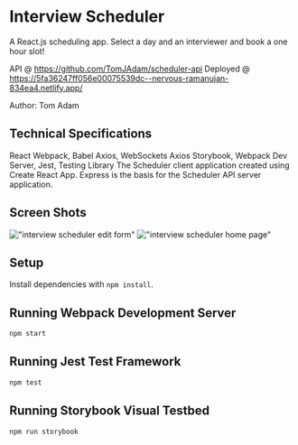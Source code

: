 # Interview Scheduler

A React.js scheduling app. Select a day and an interviewer and book a one hour slot!

API @ https://github.com/TomJAdam/scheduler-api
Deployed @ https://5fa36247ff056e00075539dc--nervous-ramanujan-834ea4.netlify.app/

Author: Tom Adam

## Technical Specifications

React
Webpack, Babel
Axios, WebSockets
Axios
Storybook, Webpack Dev Server, Jest, Testing Library
The Scheduler client application created using Create React App. Express is the basis for the Scheduler API server application.

## Screen Shots

!["interview scheduler edit form"](https://raw.githubusercontent.com/TomJAdam/interview-scheduler-/master/docs/interview-scheduler-edit-form.png)
!["interview scheduler home page"](https://raw.githubusercontent.com/TomJAdam/interview-scheduler-/master/docs/interview-scheduler-home-page.png)

## Setup

Install dependencies with `npm install`.

## Running Webpack Development Server

```sh
npm start
```

## Running Jest Test Framework

```sh
npm test
```

## Running Storybook Visual Testbed

```sh
npm run storybook
```
